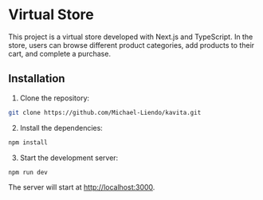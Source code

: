 # Virtual Store

This project is a virtual store developed with Next.js and TypeScript. In the store, users can browse different product categories, add products to their cart, and complete a purchase.

## Installation

1. Clone the repository:

```bash
git clone https://github.com/Michael-Liendo/kavita.git
```

2. Install the dependencies:

```bash
npm install
```

3. Start the development server:

```bash
npm run dev
```


The server will start at [http://localhost:3000](http://localhost:3000).
